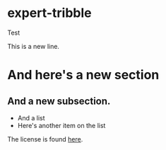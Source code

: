 # expert-tribble
Test

This is a new line.

# And here's a new section

## And a new subsection.

* And a list
* Here's another item on the list

The license is found [here](LICENSE).
